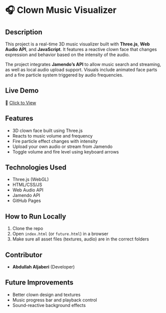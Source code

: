 # 🎧 Clown Music Visualizer

## Description
This project is a real-time 3D music visualizer built with **Three.js**, **Web Audio API**, and **JavaScript**. It features a reactive clown face that changes expression and behavior based on the intensity of the audio.

The project integrates **Jamendo’s API** to allow music search and streaming, as well as local audio upload support. Visuals include animated face parts and a fire particle system triggered by audio frequencies.

## Live Demo
🔗 [Click to View](https://abdullahaljaberi.github.io/music-visualizer/)

## Features
- 3D clown face built using Three.js
- Reacts to music volume and frequency
- Fire particle effect changes with intensity
- Upload your own audio or stream from Jamendo
- Toggle volume and fire level using keyboard arrows

## Technologies Used
- Three.js (WebGL)
- HTML/CSS/JS
- Web Audio API
- Jamendo API
- GitHub Pages

## How to Run Locally
1. Clone the repo
2. Open `index.html` (or `future.html`) in a browser
3. Make sure all asset files (textures, audio) are in the correct folders

## Contributor
- **Abdullah Aljaberi** (Developer)

## Future Improvements
- Better clown design and textures
- Music progress bar and playback control
- Sound-reactive background effects
